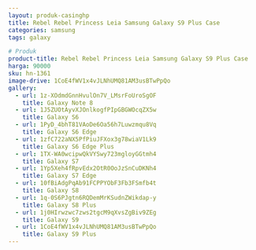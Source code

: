 ```yaml
---
layout: produk-casinghp
title: Rebel Rebel Princess Leia Samsung Galaxy S9 Plus Case
categories: samsung
tags: galaxy

# Produk
product-title: Rebel Rebel Princess Leia Samsung Galaxy S9 Plus Case
harga: 90000
sku: hn-1361
image-drive: 1CoE4fWV1x4vJLNhUMQ81AM3usBTwPpQo
gallery:
  - url: 1z-XOdmdGnnHvulOn7V_LMsrFoUroSgOF
    title: Galaxy Note 8
  - url: 1J5ZUOtAyvXJOnlkogfPIpGBGWOcqZX5w
    title: Galaxy S6
  - url: 1PyD_4bhT81VAoDe6Oa56h7Luwzmqu8Vq
    title: Galaxy S6 Edge
  - url: 1zfC722aNX5PfPiuJFXox3g78wiaV1Lk9
    title: Galaxy S6 Edge Plus
  - url: 1TX-WA0wcipwQkVYSwy723mgloyGGtmh4
    title: Galaxy S7
  - url: 1Yp5Xeh4fRpvEdx2OtR0OoJzSnCuDKNh4
    title: Galaxy S7 Edge
  - url: 10fBiAdgPqAb91FCPPYObF3Fb3FSmfb4t
    title: Galaxy S8
  - url: 1q-0S6PJgtn6RQDemMrKSudnZWikdap-y
    title: Galaxy S8 Plus
  - url: 1j0HIrwzwc7zws2tgcM9qXvsZgBiv9ZEg
    title: Galaxy S9
  - url: 1CoE4fWV1x4vJLNhUMQ81AM3usBTwPpQo
    title: Galaxy S9 Plus
---
```

